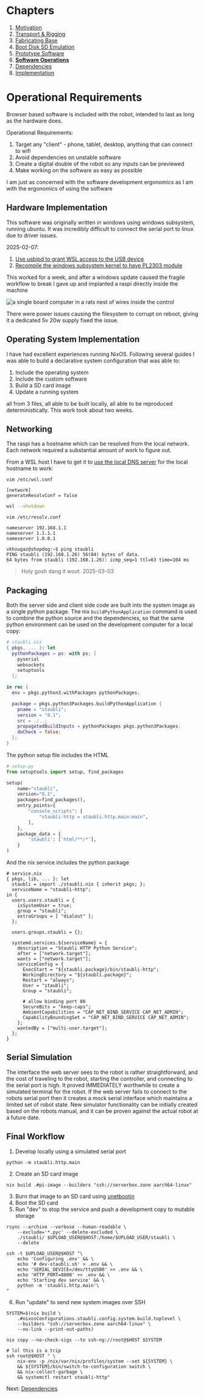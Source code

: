 # Chapters

1. [Motivation](./00-context.md)
2. [Transport & Rigging](./01-commissioning.md)
3. [Fabricating Base](./02-fabricating-base.md)
4. [Boot Disk SD Emulation](./03-stabilizing.md)
5. [Prototype Software](./04-prototype-requirements.md)
6. **[Software Operations](./05-operating-system.md)**
7. [Dependencies](./06-framework-and-dependencies.md)
8. [Implementation](./07-implementation.md)

# Operational Requirements

Browser based software is included with the robot, intended to last as long as the hardware does.

Operational Requirements:
1. Target any "client" - phone, tablet, desktop, anything that can connect to wifi
2. Avoid dependencies on unstable software
3. Create a digital double of the robot so any inputs can be previewed
4. Make working on the software as easy as possible

I am just as concerned with the software development ergonomics as I am with the ergonomics of using the software

## Hardware Implementation

This software was originally written in windows using windows subsystem, running ubuntu. It was incredibly difficult to connect the serial port to linux due to driver issues.

2025-02-07:
1. [Use usbipd to grant WSL access to the USB device](https://askubuntu.com/questions/1461302/i-need-help-connecting-serial-ports-to-ubuntu-in-wsl)
2. [Recompile the windows subsystem kernel to have PL2303 module](https://github.com/dorssel/usbipd-win/wiki/WSL-support#building-your-own-usbip-enabled-wsl-2-kernel)

This worked for a week, and after a windows update caused the fragile workflow to break I gave up and implanted a raspi directly inside the machine

![a single board computer in a rats nest of wires inside the control](05-operations/raspi-in-machine.png)

There were power issues causing the filesystem to corrupt on reboot, giving it a dedicated 5v 20w supply fixed the issue.

## Operating System Implementation

I have had excellent experiences running NixOS. Following several guides I was able to build a declarative system configuration that was able to:

1. Include the operating system
2. Include the custom software
3. Build a SD card image
4. Update a running system

all from 3 files, all able to be built locally, all able to be reproduced deterministically. This work took about two weeks.

## Networking

The raspi has a hostname which can be resolved from the local network. Each network required a substantial amount of work to figure out.

From a WSL host I have to get it to [use the local DNS server](https://superuser.com/questions/1533291/how-do-i-change-the-dns-settings-for-wsl2) for the local hostname to work:
```
vim /etc/wsl.conf

[network]
generateResolvConf = false
```

```bash
wsl --shutdown
```

```
vim /etc/resolv.conf

nameserver 192.168.1.1
nameserver 1.1.1.1
nameserver 1.0.0.1
```

```
vkhougaz@shopdog:~$ ping staubli
PING staubli (192.168.1.26) 56(84) bytes of data.
64 bytes from staubli (192.168.1.26): icmp_seq=1 ttl=63 time=104 ms
```

> Holy gosh dang it woot.
> 2025-03-03

## Packaging

Both the server side and client side code are built into the system image as a single python package. The nix `buildPythonApplication` command is used to combine the python source and the dependencies, so that the same python environment can be used on the development computer for a local copy:

```nix
# staubli.nix
{ pkgs, ... }: let
  pythonPackages = ps: with ps; [
    pyserial
    websockets
    setuptools
  ];

in rec {
  env = pkgs.python3.withPackages pythonPackages;

  package = pkgs.python3Packages.buildPythonApplication {
    pname = "staubli";
    version = "0.1";
    src = ./..;
    propagatedBuildInputs = pythonPackages pkgs.python3Packages;
    doCheck = false;
  };
}
```

The python setup file includes the HTML

```python
# setup.py
from setuptools import setup, find_packages

setup(
    name="staubli",
    version="0.1",
    packages=find_packages(),
    entry_points={
        "console_scripts": [
            "staubli-http = staubli.http.main:main",
        ],
    },
    package_data = {
        'staubli': ['html/**/*'],
    }
)
```

And the nix service includes the python package
```
# service.nix
{ pkgs, lib, ... }: let
  staubli = import ./staubli.nix { inherit pkgs; };
  serviceName = "staubli-http";
in {
  users.users.staubli = {
    isSystemUser = true;
    group = "staubli";
    extraGroups = [ "dialout" ];
  };

  users.groups.staubli = {};

  systemd.services.${serviceName} = {
    description = "Staubli HTTP Python Service";
    after = ["network.target"];
    wants = ["network.target"];
    serviceConfig = {
      ExecStart = "${staubli.package}/bin/staubli-http";
      WorkingDirectory = "${staubli.package}";
      Restart = "always";
      User = "staubli";
      Group = "staubli";

      # allow binding port 80
      SecureBits = "keep-caps";
      AmbientCapabilities = "CAP_NET_BIND_SERVICE CAP_NET_ADMIN";
      CapabilityBoundingSet = "CAP_NET_BIND_SERVICE CAP_NET_ADMIN";
    };
    wantedBy = ["multi-user.target"];
  };
}
```

## Serial Simulation

The interface the web server sees to the robot is rather straightforward, and the cost of traveling to the robot, starting the controller, and connecting to the serial port is high. It proved IMMEDIATELY worthwhile to create a simulated terminal for the robot. If the web server fails to connect to the robots serial port then it creates a mock serial interface which maintains a limited set of robot state. New simulator functionality can be initially created based on the robots manual, and it can be proven against the actual robot at a future date.
## Final Workflow

1. Develop locally using a simulated serial port
```
python -m staubli.http.main
```
2. Create an SD card image
```
nix build .#pi-image --builders "ssh://serverbox.zone aarch64-linux"
```
3. Burn that image to an SD card using [unetbootin](https://unetbootin.github.io/)
4. Boot the SD card
5. Run "dev" to stop the service and push a development copy to mutable storage
```
rsync --archive --verbose --human-readable \
    --exclude='*.pyc' --delete-excluded \
    ./staubli/ $UPLOAD_USER@$HOST:/home/$UPLOAD_USER/staubli \
    --delete

ssh -t $UPLOAD_USER@$HOST "\
    echo 'Configuring .env' && \
    echo '# dev-staubli.sh' > .env && \
    echo 'SERIAL_DEVICE=/dev/ttyUSB0' >> .env && \
    echo 'HTTP_PORT=8000' >> .env && \
    echo 'Starting dev service' && \
    python -m 'staubli.http.main'\
"
```
6. Run "update" to send new system images over SSH
```
SYSTEM=$(nix build \
    .#nixosConfigurations.staubli.config.system.build.toplevel \
    --builders "ssh://serverbox.zone aarch64-linux" \
    --no-link --print-out-paths)

nix copy --no-check-sigs --to ssh-ng://root@$HOST $SYSTEM

# lol this is a trip
ssh root@$HOST " \
    nix-env -p /nix/var/nix/profiles/system --set ${SYSTEM} \
    && ${SYSTEM}/bin/switch-to-configuration switch \
    && nix-collect-garbage \
    && systemctl restart staubli-http"
```

Next: [Dependencies](./06-framework-and-dependencies.md)
